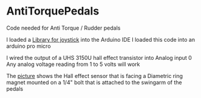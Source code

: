 # AntiTorquePedals
Code needed for Anti Torque / Rudder pedals

I loaded a [Library for joystick](https://github.com/MHeironimus/ArduinoJoystickLibrary) into the Arduino IDE
I loaded this code into an arduino pro micro

I wired the output of a UHS 3150U hall effect transistor into Analog input 0
Any analog voltage reading from 1 to 5 volts will work
  
The [picture](https://raw.githubusercontent.com/EdmundStoner/AntiTorquePedals/main/antitorquepedal.jpg) shows the Hall effect sensor that is facing a Diametric ring magnet mounted on a 1/4" bolt that is attached to the swingarm of the pedals
